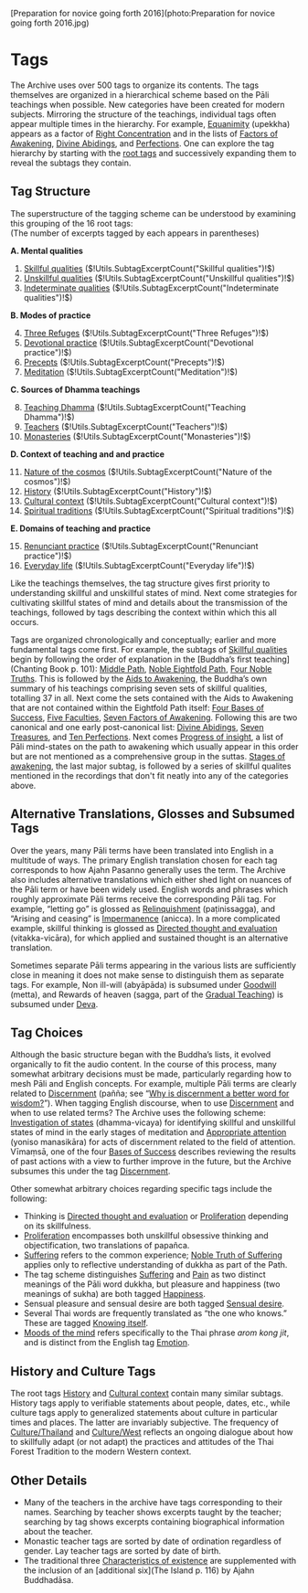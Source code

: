 [Preparation for novice going forth 2016](photo:Preparation for novice going forth 2016.jpg)

# Tags
The Archive uses over 500 tags to organize its contents.
The tags themselves are organized in a hierarchical scheme based on the Pāli teachings when possible. New categories have been created for modern subjects. Mirroring the structure of the teachings, individual tags often appear multiple times in the hierarchy. For example, [Equanimity](tag:) (upekkha) appears as a factor of [Right Concentration](tag:) and in the lists of [Factors of Awakening](tag:), [Divine Abidings](tag:), and [Perfections](tag:). One can explore the tag hierarchy by starting with the [root tags](drilldown:root) and successively expanding them to reveal the subtags they contain.

## Tag Structure

The superstructure of the tagging scheme can be understood by examining this grouping of the 16 root tags:
<br>(The number of excerpts tagged by each appears in parentheses)

__A. Mental qualities__

1. [Skillful qualities](drilldown:) ($!Utils.SubtagExcerptCount("Skillful qualities")!$)
2. [Unskillful qualities](drilldown:) ($!Utils.SubtagExcerptCount("Unskillful qualities")!$)
3. [Indeterminate qualities](drilldown:) ($!Utils.SubtagExcerptCount("Indeterminate qualities")!$)

 __B. Modes of practice__

4. [Three Refuges](drilldown:) ($!Utils.SubtagExcerptCount("Three Refuges")!$)
5. [Devotional practice](drilldown:) ($!Utils.SubtagExcerptCount("Devotional practice")!$)
6. [Precepts](drilldown:) ($!Utils.SubtagExcerptCount("Precepts")!$)
7. [Meditation](drilldown:) ($!Utils.SubtagExcerptCount("Meditation")!$)

 __C. Sources of Dhamma teachings__

8. [Teaching Dhamma](drilldown:) ($!Utils.SubtagExcerptCount("Teaching Dhamma")!$)
9. [Teachers](drilldown:) ($!Utils.SubtagExcerptCount("Teachers")!$)
10. [Monasteries](drilldown:) ($!Utils.SubtagExcerptCount("Monasteries")!$)

 __D. Context of teaching and and practice__

11. [Nature of the cosmos](drilldown:) ($!Utils.SubtagExcerptCount("Nature of the cosmos")!$)
12. [History](drilldown:) ($!Utils.SubtagExcerptCount("History")!$)
13. [Cultural context](drilldown:) ($!Utils.SubtagExcerptCount("Cultural context")!$)
14. [Spiritual traditions](drilldown:) ($!Utils.SubtagExcerptCount("Spiritual traditions")!$)

 __E. Domains of teaching and practice__

15. [Renunciant practice](drilldown:) ($!Utils.SubtagExcerptCount("Renunciant practice")!$)
16. [Everyday life](drilldown:) ($!Utils.SubtagExcerptCount("Everyday life")!$)

Like the teachings themselves, the tag structure gives first priority to understanding skillful and unskillful states of mind. Next come strategies for cultivating skillful states of mind and details about the transmission of the teachings, followed by tags describing the context within which this all occurs.

Tags are organized chronologically and conceptually; earlier and more fundamental tags come first. For example, the subtags of [Skillful qualities](drilldown:) begin by following the order of explanation in the [Buddha’s first teaching](Chanting Book p. 101): [Middle Path](tag:), [Noble Eightfold Path](tag:), [Four Noble Truths](tag:). This is followed by the [Aids to Awakening](tag:), the Buddha’s own summary of his teachings comprising seven sets of skillful qualities, totalling 37 in all. Next come the sets contained with the Aids to Awakening that are not contained within the Eightfold Path itself: [Four Bases of Success](tag:), [Five Faculties](tag:), [Seven Factors of Awakening](tag:). Following this are two canonical and one early post-canonical list: [Divine Abidings](tag:), [Seven Treasures](tag:), and [Ten Perfections](tag:). Next comes [Progress of insight](tag:), a list of Pāli mind-states on the path to awakening which usually appear in this order but are not mentioned as a comprehensive group in the suttas. [Stages of awakening](tag:), the last major subtag, is followed by a series of skillful qualites mentioned in the recordings that don't fit neatly into any of the categories above.


## Alternative Translations, Glosses and Subsumed Tags
Over the years, many Pāli terms have been translated into English in a multitude of ways. The primary English translation chosen for each tag corresponds to how Ajahn Pasanno generally uses the term. The Archive also includes alternative translations which either shed light on nuances of the Pāli term or have been widely used. English words and phrases which roughly approximate Pāli terms receive the corresponding Pāli tag. For example, “letting go” is glossed as [Relinquishment](tag:) (paṭinissagga), and “Arising and ceasing” is [Impermanence](tag:) (anicca). In a more complicated example, skillful thinking is glossed as [Directed thought and evaluation](tag:) (vitakka-vicāra), for which applied and sustained thought is an alternative translation.

Sometimes separate Pāli terms appearing in the various lists are sufficiently close in meaning it does not make sense to distinguish them as separate tags. For example, Non ill-will (abyāpāda) is subsumed under [Goodwill](tag:) (metta), and Rewards of heaven (sagga, part of the [Gradual Teaching](tag:)) is subsumed under [Deva](tag:).
## Tag Choices

Although the basic structure began with the Buddha’s lists, it evolved organically to fit the audio content. In the course of this process, many somewhat arbitrary decisions must be made, particularly regarding how to mesh Pāli and English concepts. For example, multiple Pāli terms are clearly related to [Discernment](tag:) (pañña; see “[Why is discernment a better word for wisdom?](excerpt:SRD2013_S1_F3)”). When tagging English discourse, when to use [Discernment](tag:) and when to use related terms? The Archive uses the following scheme: [Investigation of states](tag:) (dhamma-vicaya) for identifying skillful and unskillful states of mind in the early stages of meditation and [Appropriate attention](tag:) (yoniso manasikāra) for acts of discernment related to the field of attention. Vīmaṃsā, one of the four [Bases of Success](drilldown:) describes reviewing the results of past actions with a view to further improve in the future, but the Archive subsumes this under the tag [Discernment](tag:).

Other somewhat arbitrary choices regarding specific tags include the following:

 - Thinking is [Directed thought and evaluation](tag:) or [Proliferation](tag:) depending on its skillfulness.
 - [Proliferation](tag:) encompasses both unskillful obsessive thinking and objectification, two translations of papañca.
 - [Suffering](tag:) refers to the common experience; [Noble Truth of Suffering](tag:) applies only to reflective understanding of dukkha as part of the Path.
 - The tag scheme distinguishes [Suffering](tag:) and [Pain](tag:) as two distinct meanings of the Pāli word dukkha, but pleasure and happiness (two meanings of sukha) are both tagged [Happiness](tag:).
 - Sensual pleasure and sensual desire are both tagged [Sensual desire](tag:).
 - Several Thai words are frequently translated as “the one who knows.” These are tagged [Knowing itself](tag:).
 - [Moods of the mind](tag:) refers specifically to the Thai phrase _arom kong jit_, and is distinct from the English tag [Emotion](tag:).

## History and Culture Tags

The root tags [History](tag:) and [Cultural context](tag:) contain many similar subtags. History tags apply to verifiable statements about people, dates, etc., while culture tags apply to generalized statements about culture in particular times and places. The latter are invariably subjective. The frequency of [Culture/Thailand](tag:) and [Culture/West](tag:) reflects an ongoing dialogue about how to skillfully adapt (or not adapt) the practices and attitudes of the Thai Forest Tradition to the modern Western context.

## Other Details
 - Many of the teachers in the archive have tags corresponding to their names. Searching by teacher shows excerpts taught by the teacher; searching by tag shows excerpts containing biographical information about the teacher.
 - Monastic teacher tags are sorted by date of ordination regardless of gender. Lay teacher tags are sorted by date of birth.
 - The traditional three [Characteristics of existence](tag:) are supplemented with the inclusion of an [additional six](The Island p. 116) by Ajahn Buddhadāsa.



